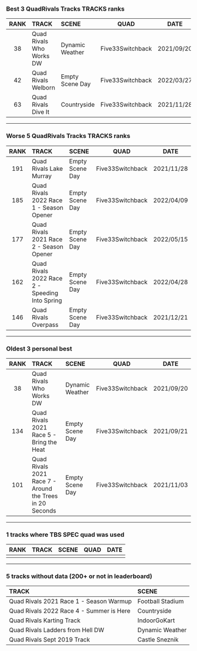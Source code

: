 ### Best 3 QuadRivals Tracks TRACKS ranks
|RANK|TRACK|SCENE|QUAD|DATE|
|:---:|:---|:---|:---:|:---:|
|38|Quad Rivals Who Works DW|Dynamic Weather|Five33Switchback|2021/09/20|
|42|Quad Rivals Welborn|Empty Scene Day|Five33Switchback|2022/03/27|
|63|Quad Rivals Dive It|Countryside|Five33Switchback|2021/11/28|
---
### Worse 5 QuadRivals Tracks TRACKS ranks
|RANK|TRACK|SCENE|QUAD|DATE|
|:---:|:---|:---|:---:|:---:|
|191|Quad Rivals Lake Murray|Empty Scene Day|Five33Switchback|2021/11/28|
|185|Quad Rivals 2022 Race 1 - Season Opener|Empty Scene Day|Five33Switchback|2022/04/09|
|177|Quad Rivals 2021 Race 2 - Season Opener|Empty Scene Day|Five33Switchback|2022/05/15|
|162|Quad Rivals 2022 Race 2 - Speeding Into Spring|Empty Scene Day|Five33Switchback|2022/04/28|
|146|Quad Rivals Overpass|Empty Scene Day|Five33Switchback|2021/12/21|
---
### Oldest 3 personal best
|RANK|TRACK|SCENE|QUAD|DATE|
|:---:|:---|:---|:---:|:---:|
|38|Quad Rivals Who Works DW|Dynamic Weather|Five33Switchback|2021/09/20|
|134|Quad Rivals 2021 Race 5 - Bring the Heat|Empty Scene Day|Five33Switchback|2021/09/21|
|101|Quad Rivals 2021 Race 7 - Around the Trees in 20 Seconds|Empty Scene Day|Five33Switchback|2021/11/03|
---
### 1 tracks where TBS SPEC quad was used
|RANK|TRACK|SCENE|QUAD|DATE|
|:---:|:---|:---|:---:|:---:|
||||||
---
### 5 tracks without data (200+ or not in leaderboard)
|TRACK|SCENE|
|:---|:---|
|Quad Rivals 2021 Race 1 - Season Warmup|Football Stadium|
|Quad Rivals 2022 Race 4 - Summer is Here|Countryside|
|Quad Rivals Karting Track|IndoorGoKart|
|Quad Rivals Ladders from Hell DW|Dynamic Weather|
|Quad Rivals Sept 2019 Track|Castle Sneznik|
